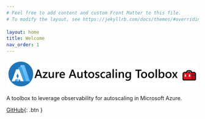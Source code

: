 ```yaml
---
# Feel free to add content and custom Front Matter to this file.
# To modify the layout, see https://jekyllrb.com/docs/themes/#overriding-theme-defaults

layout: home
title: Welcome
nav_order: 1
---
```


![Logo](./media/logo/logo-with-name.png)

A toolbox to leverage observability for autoscaling in Microsoft Azure.

[GitHub](https://github.com/tomkerkhove/azure-autoscaling-toolbox){: .btn }
